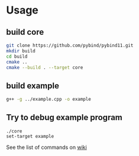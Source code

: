 # Usage
## build core 
```bash
git clone https://github.com/pybind/pybind11.git
mkdir build
cd build 
cmake ..
cmake --build . --target core
```

## build example
```bash
g++ -g ../example.cpp -o example
```

## Try to debug example program
```
./core
set-target example
```
See the list of commands on [wiki](../../wiki)
